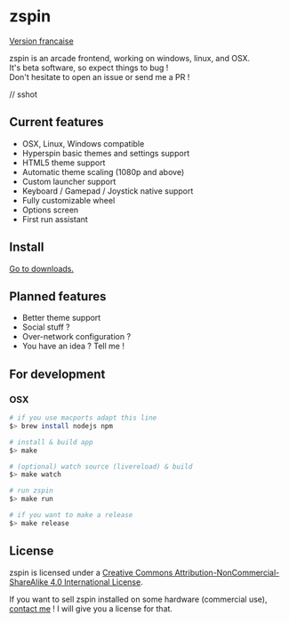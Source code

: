 # zspin
<a href="README-fr.md">Version francaise</a>    

zspin is an arcade frontend, working on windows, linux, and OSX.    
It's beta software, so expect things to bug !    
Don't hesitate to open an issue or send me a PR !

// sshot

## Current features

* OSX, Linux, Windows compatible
* Hyperspin basic themes and settings support
* HTML5 theme support
* Automatic theme scaling (1080p and above)
* Custom launcher support
* Keyboard / Gamepad / Joystick native support
* Fully customizable wheel
* Options screen
* First run assistant

## Install
<a href="https://github.com/vikbez/zspin-gui/releases">Go to downloads.</a>

## Planned features

* Better theme support
* Social stuff ?
* Over-network configuration ?
* You have an idea ? Tell me !

## For development
### OSX

```bash
# if you use macports adapt this line
$> brew install nodejs npm

# install & build app
$> make

# (optional) watch source (livereload) & build
$> make watch

# run zspin
$> make run

# if you want to make a release
$> make release
```

## License

zspin is licensed under a <a rel="license" href="http://creativecommons.org/licenses/by-nc-sa/4.0/">Creative Commons Attribution-NonCommercial-ShareAlike 4.0 International License</a>.

If you want to sell zspin installed on some hardware (commercial use), <a href="mailto:v@42.am?subject=I+want+a+license+!">contact me</a> ! I will give you a license for that.

